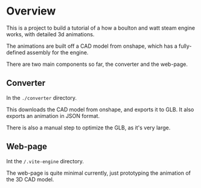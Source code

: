 # Overview

This is a project to build a tutorial of a how a boulton and watt steam engine works, with detailed 3d animations.

The animations are built off a CAD model from onshape, which has a fully-defined assembly for the engine.

There are two main components so far, the converter and the web-page.

## Converter

In the `./converter` directory.

This downloads the CAD model from onshape, and exports it to GLB.  It also exports an animation in JSON format.

There is also a manual step to optimize the GLB, as it's very large.

## Web-page

Int the `/.vite-engine` directory.

The web-page is quite minimal currently, just prototyping the animation of the 3D CAD model.

